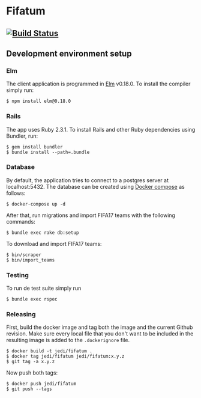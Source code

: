 # Fifatum

[![Build Status](https://travis-ci.org/juanedi/fifatum.svg?branch=master)](https://travis-ci.org/juanedi/fifatum)
---

## Development environment setup

### Elm

The client application is programmed in [Elm](http://elm-lang.org/) v0.18.0. To install the compiler simply run:

```
$ npm install elm@0.18.0
```

### Rails

The app uses Ruby 2.3.1. To install Rails and other Ruby dependencies using Bundler, run:

```
$ gem install bundler
$ bundle install --path=.bundle
```

### Database

By default, the application tries to connect to a postgres server at localhost:5432. The database can be created using [Docker compose](https://docs.docker.com/compose/) as follows:

```
$ docker-compose up -d
```

After that, run migrations and import FIFA17 teams with the following commands:

```
$ bundle exec rake db:setup
```

To download and import FIFA17 teams:

```
$ bin/scraper
$ bin/import_teams
```

### Testing

To run de test suite simply run

```
$ bundle exec rspec
```

### Releasing

First, build the docker image and tag both the image and the current Github revision. Make sure every local file that you don't want to be included in the resulting image is added to the `.dockerignore` file.

```
$ docker build -t jedi/fifatum .
$ docker tag jedi/fifatum jedi/fifatum:x.y.z
$ git tag -a x.y.z
```

Now push both tags:

```
$ docker push jedi/fifatum
$ git push --tags
```
